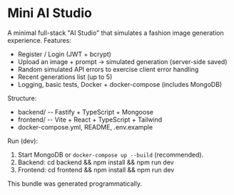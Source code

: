 # Mini AI Studio

A minimal full-stack "AI Studio" that simulates a fashion image generation experience.
Features:
- Register / Login (JWT + bcrypt)
- Upload an image + prompt -> simulated generation (server-side saved)
- Random simulated API errors to exercise client error handling
- Recent generations list (up to 5)
- Logging, basic tests, Docker + docker-compose (includes MongoDB)

Structure:
- backend/  -- Fastify + TypeScript + Mongoose
- frontend/ -- Vite + React + TypeScript + Tailwind
- docker-compose.yml, README, .env.example

Run (dev):
1. Start MongoDB or `docker-compose up --build` (recommended).
2. Backend: cd backend && npm install && npm run dev
3. Frontend: cd frontend && npm install && npm run dev

This bundle was generated programmatically.
